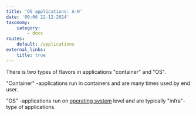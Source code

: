 ```yaml
---
title: 'OS applications: A-H'
date: '00:06 22-12-2024'
taxonomy:
    category:
        - docs
routes:
    default: /applications
external_links:
    title: true
---
```


There is two types of flavors in applications "container" and "OS".

"Container" -applications run in containers and are many times used by end user.

"OS" -applications run on [operating system](/operating-systems) level and are typically "infra"-type of applications.